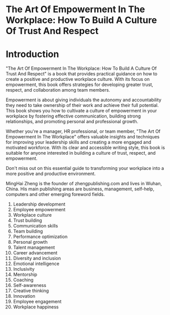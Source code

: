 # The Art Of Empowerment In The Workplace: How To Build A Culture Of Trust And Respect

# Introduction

"The Art Of Empowerment In The Workplace: How To Build A Culture Of Trust And Respect" is a book that provides practical guidance on how to create a positive and productive workplace culture. With its focus on empowerment, this book offers strategies for developing greater trust, respect, and collaboration among team members.

Empowerment is about giving individuals the autonomy and accountability they need to take ownership of their work and achieve their full potential. This book shows you how to cultivate a culture of empowerment in your workplace by fostering effective communication, building strong relationships, and promoting personal and professional growth.

Whether you're a manager, HR professional, or team member, "The Art Of Empowerment In The Workplace" offers valuable insights and techniques for improving your leadership skills and creating a more engaged and motivated workforce. With its clear and accessible writing style, this book is suitable for anyone interested in building a culture of trust, respect, and empowerment.

Don't miss out on this essential guide to transforming your workplace into a more positive and productive environment.

MingHai Zheng is the founder of zhengpublishing.com and lives in Wuhan, China. His main publishing areas are business, management, self-help, computers and other emerging foreword fields.



1. Leadership development
2. Employee empowerment
3. Workplace culture
4. Trust building
5. Communication skills
6. Team building
7. Performance optimization
8. Personal growth
9. Talent management
10. Career advancement
11. Diversity and inclusion
12. Emotional intelligence
13. Inclusivity
14. Mentorship
15. Coaching
16. Self-awareness
17. Creative thinking
18. Innovation
19. Employee engagement
20. Workplace happiness

